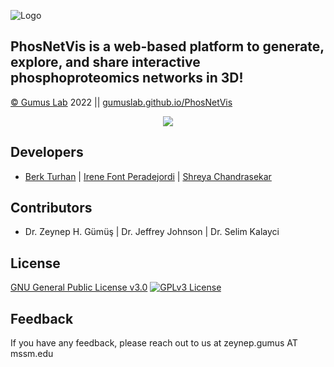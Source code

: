 
![Logo](https://i.hizliresim.com/l6cau2g.png)


## PhosNetVis is a web-based platform to generate, explore, and share interactive phosphoproteomics networks in 3D!

[© Gumus Lab](https://gumuslab.github.io) 2022 || [gumuslab.github.io/PhosNetVis](https://gumuslab.github.io/PhosNetVis) 

<p align="center">
  <img src="https://i.hizliresim.com/5uvbaww.gif" />
</p>

## Developers

- [Berk Turhan](https://www.github.com/turhanberk) | [Irene Font Peradejordi](https://github.com/IreneFP) | [Shreya Chandrasekar](https://github.com/sap344) 


## Contributors

 - Dr. Zeynep H. Gümüş | Dr. Jeffrey Johnson | Dr. Selim Kalayci
## License
[GNU General Public License v3.0](https://www.gnu.org/licenses/gpl-3.0.en.html)
[![GPLv3 License](https://img.shields.io/badge/License-GPL%20v3-blue.svg)](https://www.gnu.org/licenses/gpl-3.0.en.html)




## Feedback

If you have any feedback, please reach out to us at zeynep.gumus AT mssm.edu

